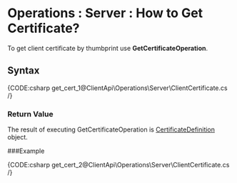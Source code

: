 ﻿# Operations : Server : How to Get Certificate?

To get client certificate by thumbprint use **GetCertificateOperation**.

## Syntax

{CODE:csharp get_cert_1@ClientApi\Operations\Server\ClientCertificate.cs /}

### Return Value

The result of executing GetCertificateOperation is [CertificateDefinition](../../../glossary/CertificateDefinition) object.

###Example

{CODE:csharp get_cert_2@ClientApi\Operations\Server\ClientCertificate.cs /}
